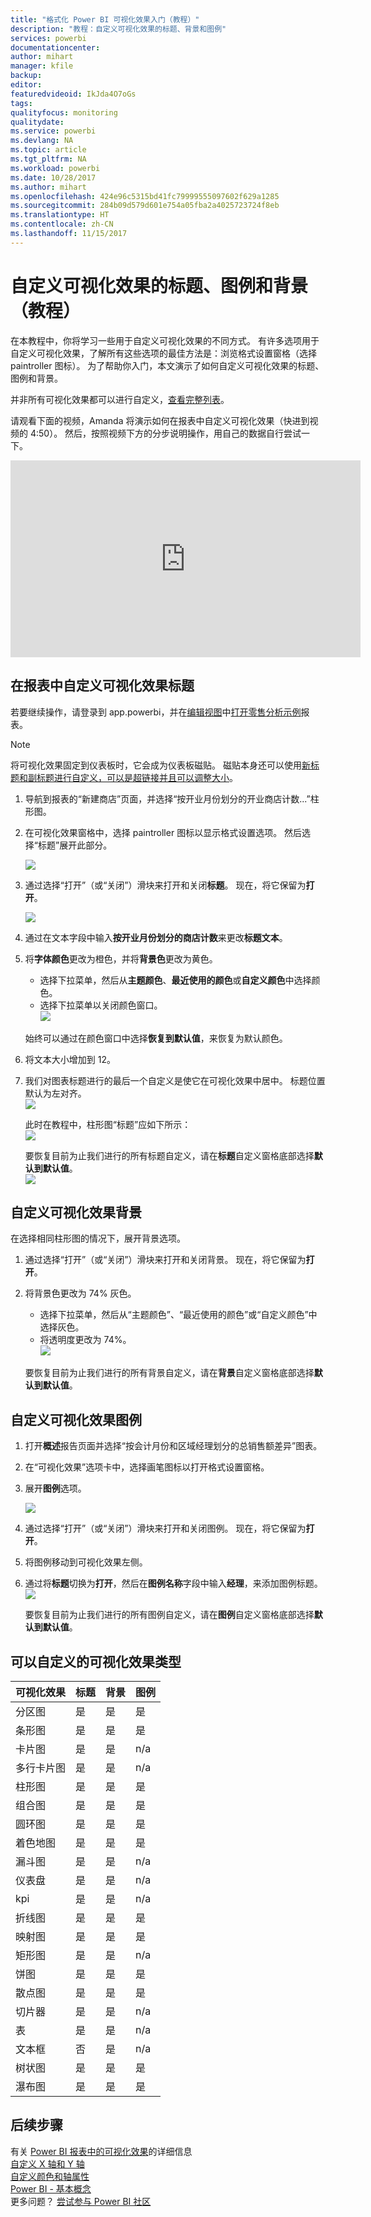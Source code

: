 ```yaml
---
title: "格式化 Power BI 可视化效果入门（教程）"
description: "教程：自定义可视化效果的标题、背景和图例"
services: powerbi
documentationcenter: 
author: mihart
manager: kfile
backup: 
editor: 
featuredvideoid: IkJda4O7oGs
tags: 
qualityfocus: monitoring
qualitydate: 
ms.service: powerbi
ms.devlang: NA
ms.topic: article
ms.tgt_pltfrm: NA
ms.workload: powerbi
ms.date: 10/28/2017
ms.author: mihart
ms.openlocfilehash: 424e96c5315bd41fc79999555097602f629a1285
ms.sourcegitcommit: 284b09d579d601e754a05fba2a4025723724f8eb
ms.translationtype: HT
ms.contentlocale: zh-CN
ms.lasthandoff: 11/15/2017
---
```

# <a name="customize-visualization-titles-legends-and-backgrounds-tutorial"></a>自定义可视化效果的标题、图例和背景（教程）
在本教程中，你将学习一些用于自定义可视化效果的不同方式。   有许多选项用于自定义可视化效果，了解所有这些选项的最佳方法是：浏览格式设置窗格（选择 paintroller 图标）。  为了帮助你入门，本文演示了如何自定义可视化效果的标题、图例和背景。  

并非所有可视化效果都可以进行自定义，[查看完整列表](#list)。  

请观看下面的视频，Amanda 将演示如何在报表中自定义可视化效果（快进到视频的 4:50）。 然后，按照视频下方的分步说明操作，用自己的数据自行尝试一下。

<iframe width="560" height="315" src="https://www.youtube.com/embed/IkJda4O7oGs" frameborder="0" allowfullscreen></iframe>


## <a name="customize-visualization-titles-in-reports"></a>在报表中自定义可视化效果标题
若要继续操作，请登录到 app.powerbi，并在[编辑视图](service-interact-with-a-report-in-editing-view.md)中[打开零售分析示例](sample-datasets.md)报表。

> [!NOTE]
> 将可视化效果固定到仪表板时，它会成为仪表板磁贴。  磁贴本身还可以使用[新标题和副标题进行自定义，可以是超链接并且可以调整大小](service-dashboard-edit-tile.md)。
> 
> 

1. 导航到报表的“新建商店”页面，并选择“按开业月份划分的开业商店计数...”柱形图。
2. 在可视化效果窗格中，选择 paintroller 图标以显示格式设置选项。  然后选择“标题”展开此部分。  
   
   ![](media/power-bi-visualization-customize-title-background-and-legend/power-bi-formatting-menu.png)
3. 通过选择“打开”（或“关闭”）滑块来打开和关闭**标题**。 现在，将它保留为**打开**。  
   
   ![](media/power-bi-visualization-customize-title-background-and-legend/onoffslider.png)
4. 通过在文本字段中输入**按开业月份划分的商店计数**来更改**标题文本**。  
5. 将**字体颜色**更改为橙色，并将**背景色**更改为黄色。
   
   * 选择下拉菜单，然后从**主题颜色**、**最近使用的颜色**或**自定义颜色**中选择颜色。
   * 选择下拉菜单以关闭颜色窗口。  
     ![](media/power-bi-visualization-customize-title-background-and-legend/customizecolorpicker.png)
   
   始终可以通过在颜色窗口中选择**恢复到默认值**，来恢复为默认颜色。
6. 将文本大小增加到 12。
7. 我们对图表标题进行的最后一个自定义是使它在可视化效果中居中。 标题位置默认为左对齐。  
   ![](media/power-bi-visualization-customize-title-background-and-legend/customizealign.png)
   
    此时在教程中，柱形图“标题”应如下所示：  
    ![](media/power-bi-visualization-customize-title-background-and-legend/tutorialprogress1.png)
   
    要恢复目前为止我们进行的所有标题自定义，请在**标题**自定义窗格底部选择**默认到默认值**。  
    ![](media/power-bi-visualization-customize-title-background-and-legend/revertall.png)

## <a name="customize-visualization-backgrounds"></a>自定义可视化效果背景
在选择相同柱形图的情况下，展开背景选项。

1. 通过选择“打开”（或“关闭”）滑块来打开和关闭背景。 现在，将它保留为**打开**。
2. 将背景色更改为 74% 灰色。
   
   * 选择下拉菜单，然后从“主题颜色”、“最近使用的颜色”或“自定义颜色”中选择灰色。
   * 将透明度更改为 74%。   
     ![](media/power-bi-visualization-customize-title-background-and-legend/power-bi-customize-background.png)
   
   要恢复目前为止我们进行的所有背景自定义，请在**背景**自定义窗格底部选择**默认到默认值**。

## <a name="customize-visualization-legends"></a>自定义可视化效果图例
1. 打开**概述**报告页面并选择“按会计月份和区域经理划分的总销售额差异”图表。
2. 在“可视化效果”选项卡中，选择画笔图标以打开格式设置窗格。  
3. 展开**图例**选项。
   
      ![](media/power-bi-visualization-customize-title-background-and-legend/legend.png)
4. 通过选择“打开”（或“关闭”）滑块来打开和关闭图例。 现在，将它保留为**打开**。
5. 将图例移动到可视化效果左侧。    
6. 通过将**标题**切换为**打开**，然后在**图例名称**字段中输入**经理**，来添加图例标题。
   ![](media/power-bi-visualization-customize-title-background-and-legend/legend-move.png)
   
   要恢复目前为止我们进行的所有图例自定义，请在**图例**自定义窗格底部选择**默认到默认值**。

<a name="list"></a>

## <a name="visualization-types-that-can-be-customized"></a>可以自定义的可视化效果类型
| 可视化效果 | 标题 | 背景 | 图例 |
|:--- |:--- |:--- |:--- |
| 分区图 |是 |是 |是 |
| 条形图 |是 |是 |是 |
| 卡片图 |是 |是 |n/a |
| 多行卡片图 |是 |是 |n/a |
| 柱形图 |是 |是 |是 |
| 组合图 |是 |是 |是 |
| 圆环图 |是 |是 |是 |
| 着色地图 |是 |是 |是 |
| 漏斗图 |是 |是 |n/a |
| 仪表盘 |是 |是 |n/a |
| kpi |是 |是 |n/a |
| 折线图 |是 |是 |是 |
| 映射图 |是 |是 |是 |
| 矩形图 |是 |是 |n/a |
| 饼图 |是 |是 |是 |
| 散点图 |是 |是 |是 |
| 切片器 |是 |是 |n/a |
| 表 |是 |是 |n/a |
| 文本框 |否 |是 |n/a |
| 树状图 |是 |是 |是 |
| 瀑布图 |是 |是 |是 |

## <a name="next-steps"></a>后续步骤
有关 [Power BI 报表中的可视化效果](power-bi-report-visualizations.md)的详细信息  
[自定义 X 轴和 Y 轴](power-bi-visualization-customize-x-axis-and-y-axis.md)  
[自定义颜色和轴属性](service-getting-started-with-color-formatting-and-axis-properties.md)  
[Power BI - 基本概念](service-basic-concepts.md)  
更多问题？ [尝试参与 Power BI 社区](http://community.powerbi.com/)

